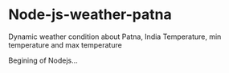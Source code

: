 # Node-js-weather-patna
Dynamic weather condition about Patna, India 
Temperature, min temperature and max temperature

Begining of Nodejs...
